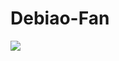 # Debiao-Fan

<img align="center" src="https://github-readme-stats.vercel.app/api?username=zhumuzhi&title_color=00FFBD&show_icons=true&icon_color=00FFBD&text_color=00FFBD&bg_color=01033F&hide_title=false" />


